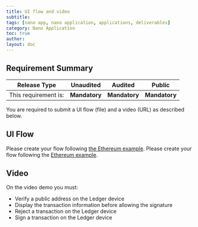 ```yaml
---
title: UI flow and video
subtitle:
tags: [nano app, nano application, applications, deliverables]
category: Nano Application
toc: true
author:
layout: doc
---
```


## Requirement Summary

|    Release Type       |          Unaudited     |          Audited       |          Public        |
|-----------------------|------------------------|------------------------|------------------------|
|  This requirement is: |    <b>Mandatory</b>    |   <b>Mandatory</b>     |   <b>Mandatory</b>     |

You are required to submit a UI flow (file) and a video (URL) as described below.

## UI Flow

Please create your flow following [the Ethereum example](../docs/eth-flow.pdf).
Please create your flow following the [Ethereum example](../docs/eth-flow.pdf).


## Video

On the video demo you must: 
- Verify a public address on the Ledger device
- Display the transaction information before allowing the signature
- Reject a transaction on the Ledger device
- Sign a transaction on the Ledger device
